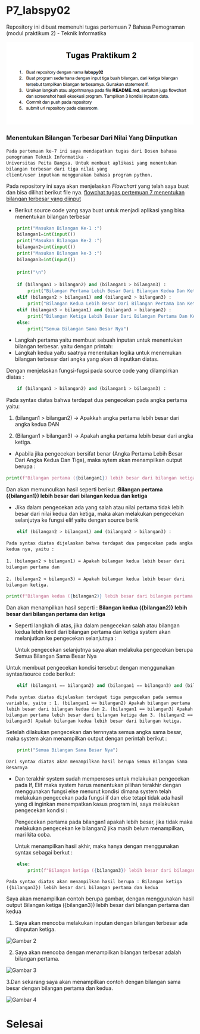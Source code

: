 # P7_labspy02

Repository ini dibuat memenuhi tugas pertemuan 7 Bahasa Pemograman (modul praktikum 2) - Teknik Informatika

![Gambar 1](Screenshots/Tugas.png)


### Menentukan Bilangan Terbesar Dari Nilai Yang Diinputkan

    Pada pertemuan ke-7 ini saya mendapatkan tugas dari Dosen bahasa pemograman Teknik Informatika - 
    Universitas Peita Bangsa. Untuk membuat aplikasi yang menentukan bilangan terbesar dari tiga nilai yang 
    client/user inputkan menggunakan bahasa program python.

Pada repository ini saya akan menjelaskan *Flowchart* yang telah saya buat dan bisa dilihat berikut file nya. [flowchat tugas pertemuan 7 menentukan bilangan terbesar yang diinput](flowerchat.pdf)

* Berikut source code yang saya buat untuk menjadi aplikasi yang bisa menentukan bilangan terbesar
````python
    print("Masukan Bilangan Ke-1 :")
    bilangan1=int(input())
    print("Masukan Bilangan Ke-2 :")
    bilangan2=int(input())
    print("Masukan Bilangan ke-3 :")
    bilangan3=int(input())

    print("\n")

    if (bilangan1 > bilangan2) and (bilangan1 > bilangan3) :
        print("Bilangan Pertama Lebih Besar Dari Bilangan Kedua Dan Ketiga")
    elif (bilangan2 > bilangan1) and (bilangan2 > bilangan3) :
        print("Bilangan Kedua Lebih Besar Dari Bilangan Pertama Dan Ketiga ")
    elif (bilangan3 > bilangan1) and (bilangan3 > bilangan2) :
        print("Bilangan Ketiga Lebih Besar Dari Bilangan Pertama Dan Kedua")
    else:
        print("Semua Bilangan Sama Besar Nya")
````
* Langkah pertama yaitu membuat sebuah inputan untuk menentukan bilangan terbesar. yaitu dengan printah:
* Langkah kedua yaitu saatnya menentukan logika untuk menemukan bilangan terbesar dari angka yang akan di inputkan diatas. 

Dengan menjelaskan fungsi-fugsi pada source code yang dilampirkan diatas : 

````python
    if (bilangan1 > bilangan2) and (bilangan1 > bilangan3) :
````
Pada syntax diatas bahwa terdapat dua pengecekan pada angka pertama yaitu: 

1. (bilangan1 > bilangan2) -> Apakkah angka pertama lebih besar dari angka kedua DAN

2. (Bilangan1 > bilangan3) -> Apakah angka pertama lebih besar dari angka ketiga.

* Apabila jika pengecekan bersifat benar (Angka Pertama Lebih Besar Dari Angka Kedua Dan Tiga), maka sytem akan menampilkan output berupa : 

````python
print(f"Bilangan pertama ({bilangan1}) lebih besar dari bilangan ketiga")
````
Dan akan memunculkan hasil seperti berikut :**Bilangan pertama ({bilangan1}) lebih besar dari bilangan kedua dan ketiga** 

* Jika dalam pengecekan ada yang salah atau nilai pertama tidak lebih besar dari nilai kedua dan ketiga, maka akan melakukan pengecekan selanjutya ke fungsi elif yaitu dengan source berik

````python
    elif (bilangan2 > bilangan1) and (bilangan2 > bilangan3) :
````    
    Pada syntax diatas dijelaskan bahwa terdapat dua pengecekan pada angka kedua nya, yaitu :

    1. (bilangan2 > bilangan1) = Apakah bilangan kedua lebih besar dari bilangan pertama dan

    2. (bilangan2 > bilangan3) = Apakah bilangan kedua lebih besar dari bilangan ketiga. 

````python
print(f"Bilangan kedua ({bilangan2)} lebih besar dari bilangan pertama dan ketiga")
````
Dan akan menampilkan hasil seperti : **Bilangan kedua ({bilangan2)} lebih besar dari bilangan pertama dan ketiga**

* Seperti langkah di atas, jika dalam pengecekan salah atau bilangan kedua lebih kecil dari bilangan pertama dan ketiga system akan melanjutkan ke pengecekan selanjutnya :

    Untuk pengecekan selanjutnya saya akan melakuka pengecekan berupa Semua Bilangan Sama Besar Nya

Untuk membuat pengecekan kondisi tersebut dengan menggunakan syntax/source code berikut:

````python 
    elif (bilangan1 == bilangan2) and (bilangan1 == bilangan3) and (bilangan2 == bilangan3) 
````

    Pada syntax diatas dijelaskan terdapat tiga pengecekan pada semmua variable, yaitu : 1. (bilangan1 == bilangan2) Apakah bilangan pertama lebih besar dari bilangan kedua dan 2. (bilangan1 == bilangan3) Apakah bilangan pertama lebih besar dari bilangan ketiga dan 3. (bilangan2 == bilangan3) Apakah bilangan kedua lebih besar dari bilangan ketiga.

Setelah dilakukan pengecekan dan ternnyata semua angka sama besar, maka system akan menampilkan output dengan perintah berikut : 

````python
    print("Semua Bilangan Sama Besar Nya")
````

    Dari syntax diatas akan menampilkan hasil berupa Semua Bilangan Sama Besarnya

* Dan terakhir system sudah memperoses untuk melakukan pengecekan pada If, Elif maka system harus menentukan pilihan terakhir dengan menggunakan fungsi else menurut kondisi dimana system telah melakukan pengecekan pada fungsi if dan else tetapi tidak ada hasil yang di inginkan menempatkan kasus program ini, saya melakukan pengecekan kondisi :

    Pengecekan pertama pada bilangan1 apakah lebih besar, jika tidak maka melakukan pengecekan ke bilangan2 jika masih belum menampilkan, mari kita coba.

    Untuk menampilkan hasil akhir, maka hanya dengan menggunakan syntax sebagai berkut :
````python
    else:
        print(f"Bilangan ketiga ({bilangan3}) lebih besar dari bilangan pertama dan kedua")
`````

    Pada syntax diatas akan menampilkan hasil berupa : Bilangan ketiga ({bilangan3}) lebih besar dari bilangan pertama dan kedua

Saya akan menampilkan contoh berupa gambar, dengan menggunakan hasil output Bilangan ketiga ({bilangan3}) lebih besar dari bilangan pertama dan kedua 
1. Saya akan mencoba melakukan inputan dengan bilangan terbesar ada diinputan ketiga.

![Gambar 2](Screenshots/Hasil1.png)

2. Saya akan mencoba dengan menampilkan bilangan terbesar adalah bilangan pertama. 

![Gambar 3](Screenshots/Hasil2.png)

3.Dan sekarang saya akan menampilkan contoh dengan bilangan sama besar dengan bilangan pertama dan kedua. 

![Gambar 4](Screenshots/Hasil3.png)

# Selesai